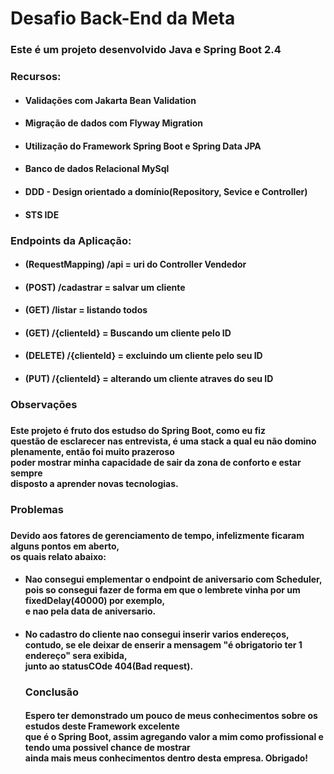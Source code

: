 <h1>Desafio Back-End da Meta</h1>

<h3>Este é um projeto desenvolvido Java e Spring Boot 2.4</h3>

<h3>Recursos:</h3>
<ul>
  <li>
    <h4>Validações com Jakarta Bean Validation</h4>
  </li>
  <li>
    <h4>Migração de dados com Flyway Migration</h4>
  </li>
  <li>
    <h4>Utilização do Framework Spring Boot e Spring Data JPA</h4>
  </li>
   <li>
    <h4>Banco de dados Relacional MySql</h4>
  </li>
   <li>
    <h4>DDD - Design orientado a domínio(Repository, Sevice e Controller)</h4>
  </li>
  <li>
    <h4>STS IDE</h4>
  </li>
</ul>

<h3>Endpoints da Aplicação:</h3>
<ul>
  <li>
    <h4>(RequestMapping) /api = uri do Controller Vendedor</h4>
  </li>
  <li>
    <h4>(POST) /cadastrar = salvar um cliente</h4>
  </li>
  <li>
    <h4>(GET) /listar = listando todos</h4>
  </li>
  <li>
    <h4>(GET) /{clienteId} = Buscando um cliente pelo ID</h4>
  </li>
   <li>
    <h4>(DELETE) /{clienteId} = excluindo um cliente pelo seu ID</h4>
  </li>
  
   <li>
    <h4>(PUT) /{clienteId} = alterando um cliente atraves do seu ID</h4>
  </li>
</ul>

<h3>Observações<h3>
  <h4>Este projeto é fruto dos estudso do Spring Boot, como eu fiz<br>
   questão de esclarecer nas entrevista, é uma stack a qual eu não domino<br>
   plenamente, então foi muito prazeroso<br>
   poder mostrar minha capacidade de sair da zona de conforto e estar sempre<br>
   disposto a aprender novas tecnologias.</h4>

<h3>Problemas<h3>
  <h4>Devido aos fatores de gerenciamento de tempo, infelizmente ficaram alguns pontos em aberto,<br>
  os quais relato abaixo:</h4>
  <ul>
  <li>
    <h4>Nao consegui emplementar o endpoint de aniversario com Scheduler,<br>
   pois so consegui fazer de forma em que o lembrete vinha por um fixedDelay(40000) por exemplo,<br>
    e nao pela data de aniversario.</h4>
  </li>
  <li>
    <h4>No cadastro do cliente nao consegui inserir varios endereços, <br>
    contudo, se ele deixar de enserir a mensagem "é obrigatorio ter 1 endereço" sera exibida,<br> 
    junto ao statusCOde 404(Bad request).</h4>
  </li>
  <h3>Conclusão</h3>
  <h4>Espero ter demonstrado um pouco de meus conhecimentos sobre os estudos deste Framework excelente<br>
  que é o Spring Boot, assim agregando valor a mim como profissional e tendo uma possivel chance de mostrar<br>
  ainda mais meus conhecimentos dentro desta empresa. Obrigado!</h4>
</ul>
